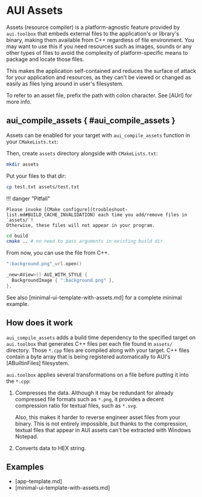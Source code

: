 # AUI Assets

Assets (resource compiler) is a platform-agnostic feature provided by `aui.toolbox` that embeds external files to the
application's or library's binary, making them available from C++ regardless of file environment. You may want to use
this if you need resources such as images, sounds or any other types of files to avoid the complexity of
platform-specific means to package and locate those files.

This makes the application self-contained and reduces the surface of attack for your application and resources, as they
can't be viewed or changed as easily as files lying around in user's filesystem.

To refer to an asset file, prefix the path with colon character. See [AUrl] for more info.

## aui_compile_assets { #aui_compile_assets }

Assets can be enabled for your target with `aui_compile_assets` function in your `CMakeLists.txt`:

<!-- aui:include examples/app/notes/CMakeLists.txt title="CMakeLists.txt" -->

Then, create `assets` directory alongside with `CMakeLists.txt`:

```bash
mkdir assets
```

Put your files to that dir:

```bash
cp test.txt assets/test.txt
```

!!! danger "Pitfall"
    
    Please invoke [CMake configure](troubleshoot-list.md#BUILD_CACHE_INVALIDATION) each time you add/remove files in `assets/`!
    Otherwise, these files will not appear in your program.


```bash
cd build
cmake .. # no need to pass arguments in existing build dir
```

From now, you can use the file from C++.

```cpp
":background.png"_url.open()
```

```cpp
_new<AView>() AUI_WITH_STYLE {
  BackgroundImage { ":background.png" },
},
```

See also [minimal-ui-template-with-assets.md] for a complete minimal example.

## How does it work

`aui_compile_assets` adds a build time dependency to the specified target on `aui.toolbox` that generates C++ files per
each file found in `assets/` directory. Those `*.cpp` files are compiled along with your target. C++ files contain a
byte array that is being registered automatically to AUI's [ABuiltinFiles] filesystem.

`aui.toolbox` applies several transformations on a file before putting it into the `*.cpp`:

1.  Compresses the data. Although it may be redundant for already compressed file formats such as `*.png`, it provides a
    decent compression ratio for textual files, such as `*.svg`.

    Also, this makes it harder to reverse engineer asset files from your binary. This is not entirely impossible, but
    thanks to the compression, textual files that appear in AUI assets can't be extracted with Windows Notepad.

2.  Converts data to HEX string.


## Examples

- [app-template.md]
- [minimal-ui-template-with-assets.md]
